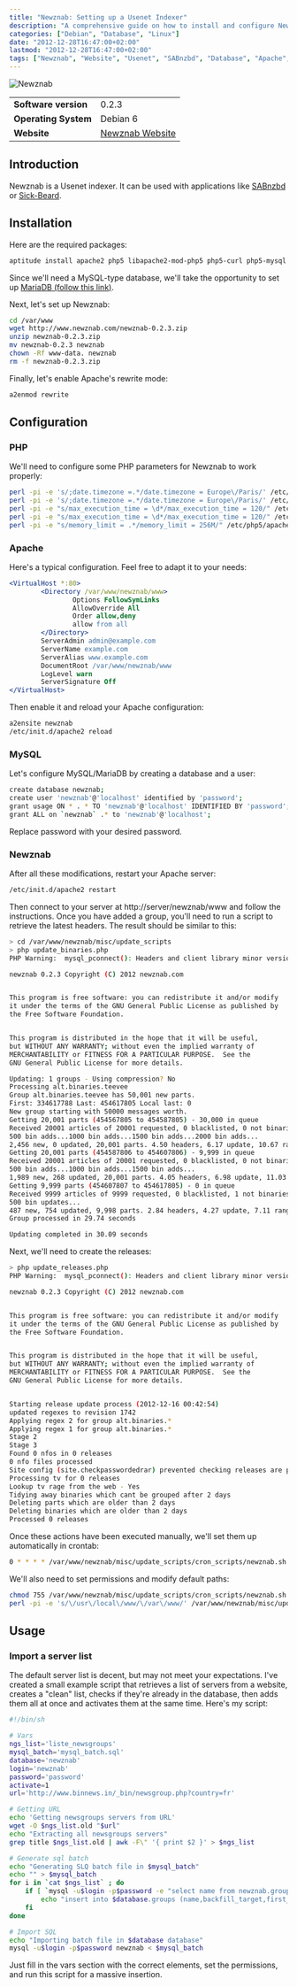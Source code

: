 ```yaml
---
title: "Newznab: Setting up a Usenet Indexer"
description: "A comprehensive guide on how to install and configure Newznab as a Usenet indexer to work with applications like SABnzbd and Sick-Beard."
categories: ["Debian", "Database", "Linux"]
date: "2012-12-28T16:47:00+02:00"
lastmod: "2012-12-28T16:47:00+02:00"
tags: ["Newznab", "Website", "Usenet", "SABnzbd", "Database", "Apache", "PHP", "MySQL", "MariaDB"]
---
```


![Newznab](../../static/images/newznab_logo.avif)


|||
|-|-|
| **Software version** | 0.2.3 |
| **Operating System** | Debian 6 |
| **Website** | [Newznab Website](https://www.newznab.com/) |


## Introduction

Newznab is a Usenet indexer. It can be used with applications like [SABnzbd](./sabnzbd_a_web_interface_for_managing_newsgroups.md) or [Sick-Beard](./sickbeard_a_pvr_relying_on_sabnzbd.md).

## Installation

Here are the required packages:

```bash
aptitude install apache2 php5 libapache2-mod-php5 php5-curl php5-mysql php5-gd php-pear
```

Since we'll need a MySQL-type database, we'll take the opportunity to set up [MariaDB (follow this link)](../../Servers/Databases/MySQL-MariaDB/mariadb_migration_from_mysql.md).

Next, let's set up Newznab:

```bash
cd /var/www
wget http://www.newznab.com/newznab-0.2.3.zip
unzip newznab-0.2.3.zip
mv newznab-0.2.3 newznab
chown -Rf www-data. newznab
rm -f newznab-0.2.3.zip
```

Finally, let's enable Apache's rewrite mode:

```bash
a2enmod rewrite
```

## Configuration

### PHP

We'll need to configure some PHP parameters for Newznab to work properly:

```bash
perl -pi -e 's/;date.timezone =.*/date.timezone = Europe\/Paris/' /etc/php5/cli/php.ini
perl -pi -e 's/;date.timezone =.*/date.timezone = Europe\/Paris/' /etc/php5/apache2/php.ini
perl -pi -e "s/max_execution_time = \d*/max_execution_time = 120/" /etc/php5/cli/php.ini
perl -pi -e "s/max_execution_time = \d*/max_execution_time = 120/" /etc/php5/apache2/php.ini
perl -pi -e "s/memory_limit = .*/memory_limit = 256M/" /etc/php5/apache2/php.ini
```

### Apache

Here's a typical configuration. Feel free to adapt it to your needs:

```apache
<VirtualHost *:80>
        <Directory /var/www/newznab/www>
                Options FollowSymLinks
                AllowOverride All
                Order allow,deny
                allow from all
        </Directory>
        ServerAdmin admin@example.com
        ServerName example.com
        ServerAlias www.example.com
        DocumentRoot /var/www/newznab/www
        LogLevel warn
        ServerSignature Off
</VirtualHost>
```

Then enable it and reload your Apache configuration:

```bash
a2ensite newznab
/etc/init.d/apache2 reload
```

### MySQL

Let's configure MySQL/MariaDB by creating a database and a user:

```bash
create database newznab;
create user 'newznab'@'localhost' identified by 'password';
grant usage ON * . * TO 'newznab'@'localhost' IDENTIFIED BY 'password';
grant ALL on `newznab` .* to 'newznab'@'localhost';
```

Replace password with your desired password.

### Newznab

After all these modifications, restart your Apache server:

```bash
/etc/init.d/apache2 restart
```

Then connect to your server at http://server/newznab/www and follow the instructions. Once you have added a group, you'll need to run a script to retrieve the latest headers. The result should be similar to this:

```bash
> cd /var/www/newznab/misc/update_scripts
> php update_binaries.php
PHP Warning:  mysql_pconnect(): Headers and client library minor version mismatch. Headers:50149 Library:50311 in /var/www/newznab/www/lib/framework/db.php on line 12

newznab 0.2.3 Copyright (C) 2012 newznab.com


This program is free software: you can redistribute it and/or modify
it under the terms of the GNU General Public License as published by
the Free Software Foundation.


This program is distributed in the hope that it will be useful,
but WITHOUT ANY WARRANTY; without even the implied warranty of
MERCHANTABILITY or FITNESS FOR A PARTICULAR PURPOSE.  See the
GNU General Public License for more details.

Updating: 1 groups - Using compression? No
Processing alt.binaries.teevee
Group alt.binaries.teevee has 50,001 new parts.
First: 334617788 Last: 454617805 Local last: 0
New group starting with 50000 messages worth.
Getting 20,001 parts (454567805 to 454587805) - 30,000 in queue
Received 20001 articles of 20001 requested, 0 blacklisted, 0 not binaries 
500 bin adds...1000 bin adds...1500 bin adds...2000 bin adds...
2,456 new, 0 updated, 20,001 parts. 4.50 headers, 6.17 update, 10.67 range.
Getting 20,001 parts (454587806 to 454607806) - 9,999 in queue
Received 20001 articles of 20001 requested, 0 blacklisted, 0 not binaries 
500 bin adds...1000 bin adds...1500 bin adds...
1,989 new, 268 updated, 20,001 parts. 4.05 headers, 6.98 update, 11.03 range.
Getting 9,999 parts (454607807 to 454617805) - 0 in queue
Received 9999 articles of 9999 requested, 0 blacklisted, 1 not binaries 
500 bin updates...
487 new, 754 updated, 9,998 parts. 2.84 headers, 4.27 update, 7.11 range.
Group processed in 29.74 seconds 

Updating completed in 30.09 seconds
```

Next, we'll need to create the releases:

```bash
> php update_releases.php
PHP Warning:  mysql_pconnect(): Headers and client library minor version mismatch. Headers:50149 Library:50311 in /var/www/newznab/www/lib/framework/db.php on line 12

newznab 0.2.3 Copyright (C) 2012 newznab.com


This program is free software: you can redistribute it and/or modify
it under the terms of the GNU General Public License as published by
the Free Software Foundation.


This program is distributed in the hope that it will be useful,
but WITHOUT ANY WARRANTY; without even the implied warranty of
MERCHANTABILITY or FITNESS FOR A PARTICULAR PURPOSE.  See the
GNU General Public License for more details.


Starting release update process (2012-12-16 00:42:54)
updated regexes to revision 1742
Applying regex 2 for group alt.binaries.*
Applying regex 1 for group alt.binaries.*
Stage 2
Stage 3
Found 0 nfos in 0 releases
0 nfo files processed
Site config (site.checkpasswordedrar) prevented checking releases are passworded
Processing tv for 0 releases
Lookup tv rage from the web - Yes
Tidying away binaries which cant be grouped after 2 days
Deleting parts which are older than 2 days
Deleting binaries which are older than 2 days
Processed 0 releases
```

Once these actions have been executed manually, we'll set them up automatically in crontab:

```bash
0 * * * * /var/www/newznab/misc/update_scripts/cron_scripts/newznab.sh start > /dev/null
```

We'll also need to set permissions and modify default paths:

```bash
chmod 755 /var/www/newznab/misc/update_scripts/cron_scripts/newznab.sh
perl -pi -e 's/\/usr\/local\/www/\/var\/www/' /var/www/newznab/misc/update_scripts/cron_scripts/newznab.sh
```

## Usage

### Import a server list

The default server list is decent, but may not meet your expectations. I've created a small example script that retrieves a list of servers from a website, creates a "clean" list, checks if they're already in the database, then adds them all at once and activates them at the same time. Here's my script:

```bash
#!/bin/sh

# Vars
ngs_list='liste_newsgroups'
mysql_batch='mysql_batch.sql'
database='newznab'
login='newznab'
password='password'
activate=1
url='http://www.binnews.in/_bin/newsgroup.php?country=fr'

# Getting URL
echo 'Getting newsgroups servers from URL'
wget -O $ngs_list.old "$url"
echo "Extracting all newsgroups servers"
grep title $ngs_list.old | awk -F\" '{ print $2 }' > $ngs_list

# Generate sql batch
echo "Generating SLQ batch file in $mysql_batch"
echo "" > $mysql_batch
for i in `cat $ngs_list` ; do
	if [ `mysql -u$login -p$password -e "select name from newznab.groups where name = '$i'" | grep -c $i` -eq 0 ] ; then
		echo "insert into $database.groups (name,backfill_target,first_record,first_record_postdate,last_record,last_record_postdate,last_updated,minfilestoformrelease,minsizetoformrelease,active,description) values ('$i',1,0,NULL,0,NULL,NULL,NULL,NULL,$activate,'$i');" >> $mysql_batch
	fi
done

# Import SQL
echo "Importing batch file in $database database"
mysql -u$login -p$password newznab < $mysql_batch
```

Just fill in the vars section with the correct elements, set the permissions, and run this script for a massive insertion.
